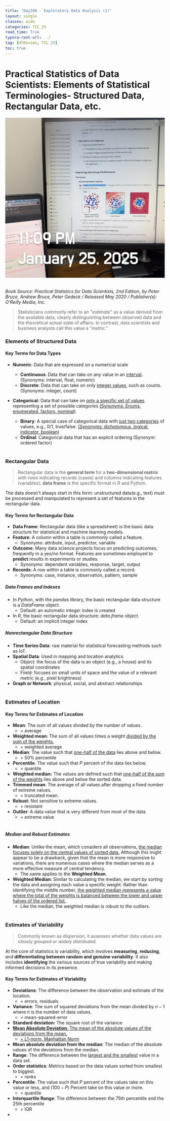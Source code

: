 ```yaml
---
title: "Day109 - Exploratory Data Analysis (1)"
layout: single
classes: wide
categories: TIL_25
read_time: True
typora-root-url: ../
tag: [dlReview, TIL_25]
toc: true 
---
```


# Practical Statistics of Data Scientists: Elements of Statistical Terminologies- Structured Data, Rectangular Data, etc.

![D6B69366-54F9-40C8-B0F7-E5B051CDA73C_1_105_c](../../images/2025-01-25-TIL25_Day1/D6B69366-54F9-40C8-B0F7-E5B051CDA73C_1_105_c-7874336.jpeg)<br><br>

*Book Source: Practical Statistics for Data Scientists, 2nd Edition, by Peter Bruce, Andrew Bruce, Peter Gedeck / Released May 2020 / Publisher(s): O'Reilly Media, Inc.*

> Statisticians commonly refer to an "*estimate*" as a value derived from the available data, clearly distinguishing between observed data and the theoretical actual state of affairs. In contrast, data scientists and business analysts call this value a "*metric*." 

### Elements of Structured Data

#### **Key Terms for Data Types**

- **Numeric**: Data that are expressed on a numerical scale
  - **Continuous**: Data that can take on any value in an <u>interval</u>. (Synonyms: interval, float, numeric)
  - **Discrete**: Data that can take on only <u>integer values,</u> such as counts. (Synonyms: integer, count)

- **Categorical:** Data that can take on <u>only a specific set of values</u> representing a set of possible categories <u>(Synonyms: Enums, enumerated, factors, nominal)</u>
  - **Binary**: A special case of categorical data with <u>just two categories</u> of values, e.g., 0/1, true/false. <u>(Synonyms: dichotomous, logical, indicator, boolean)</u>
  - **Ordinal**: Categorical data that has an explicit ordering (Synonym: ordered factor)<br><br>

### Rectangular Data

> Rectangular data is the **general term** for a **two-dimensional matrix** with rows indicating records (cases) and columns indicating features (variables); **data frame** is the specific format in R and Python.

The data doesn't always start in this form: unstructured data(e.g., text) must be processed and manipulated to represent a set of features in the rectangular data.

#### Key Terms for Rectangular Data

- **Data Frame**: Rectangular data (like a spreadsheet) is the basic data structure for statistical and machine learning models.
- **Feature**: A column within a table is commonly called a feature.
  - Synonyms: attribute, input, predictor, variable
- **Outcome**: Many data science projects focus on predicting outcomes, frequently in a yes/no format. Features are sometimes employed to **predict** results in experiments or studies.
  - Synonyms: dependent variables, response, target, output
- **Records**: A row within a table is commonly called a record.
  - Synonyms: case, instance, observation, pattern, sample

##### Data Frames and Indexes

- In *Python*, with the *pandas* library, the basic rectangular data structure is a *DataFrame* object. 
  - Default: an automatic integer index is created
- In *R*, the basic rectangular data structure: *data.frame* object.
  - Default: an implicit integer index

##### Nonrectangular Data Structure

- **Time Series Data**: raw material for statistical forecasting methods such as IoT.
- **Spatial Data**: Used in mapping and location analytics 
  - Object: the focus of the data is an object (e.g., a house) and its spatial coordinates
  - Fiield: focuses on small units of space and the value of a relevant metric (e.g., pixel brightness)
- **Graph or Network**: physical, social, and abstract relationships<br><br>

### Estimates of Location

#### Key Terms for Estimates of Location

- **Mean**: The sum of all values divided by the number of values.
  - = average
- **Weighted mean**: The sum of all values times a weight <u>divided by the sum of the weights.</u>
  - = weighted average
- **Median**: The value such that <u>one-half of the data</u> lies above and below. 
  - = 50% percentile
- **Percentile**: The value such that $P$ percent of the data lies below.
  - = quantile
- **Weighted median:** The values are defined such that <u>one-half of the sum of the weights</u> lies above and below the sorted data.
- **Trimmed mean**: The average of all values after dropping a fixed number of extreme values.
  - = truncated mean.
- **Robust**: Not sensitive to extreme values.
  - = resistant
- **Outlier**: A data value that is very different from most of the data
  - = extreme value<br><br>



##### Median and Robust Estimates

- **Median**: Unlike the mean, which considers all observations, <u>the median focuses solely on the central values of sorted data.</u> Although this might appear to be a drawback, given that the mean is more responsive to variations, there are numerous cases where the median serves as a more effective measure of central tendency. 
  - The same applies to the **Weighted Mean**.
- **Weighted Median**: Similar to calculating the median, we start by sorting the data and assigning each value a specific weight. Rather than identifying the middle number, <u>the weighted median represents a value where the total of the weights is balanced between the lower and upper halves of the ordered list.</u> 
  - Like the median, the weighted median is robust to the outliers.<br><br>



### Estimates of Variability

> Commonly known as *dispersion*, it assesses whether data values are *closely grouped or widely distributed.*

At the core of statistics is variability, which involves **measuring**, **reducing**, and **differentiating between random and genuine variability**. It also includes **identifying** the various sources of true variability and making informed decisions in its presence. 

#### Key Terms for Estimates of Variability

- **Deviations**: The difference between the observation and estimate of the location.
  - = errors, residuals
- **Variance**: The sum of squared deviations from the mean divided by $n-1$ where $n$ is the number of data values.
  - = mean-squared-error
- **Standard deviation:** The square root of the variance
- <u><b>Mean Absolute Deviation</b>: The mean of the absolute values of the deviations from the mean.</u>
  - <u>= L1-norm, Manhattan Norm</u>
- **Mean absolute deviation from the median**: The median of the absolute values of the deviations from the median.
- **Range**: The difference between the <u>largest and the smallest</u> value in a data set.
- **Order statistics**: Metrics based on the data values sorted from smallest to biggest.
  - = ranks 
- **Percentile**: The value such that $P$ percent of the values take on this value or less, and $(100-P)$ Percent take on this value or more.
  - = quantile
- **Interquartile Range**: The difference between the 75th percentile and the 25th percentile
  - = IQR
- 



